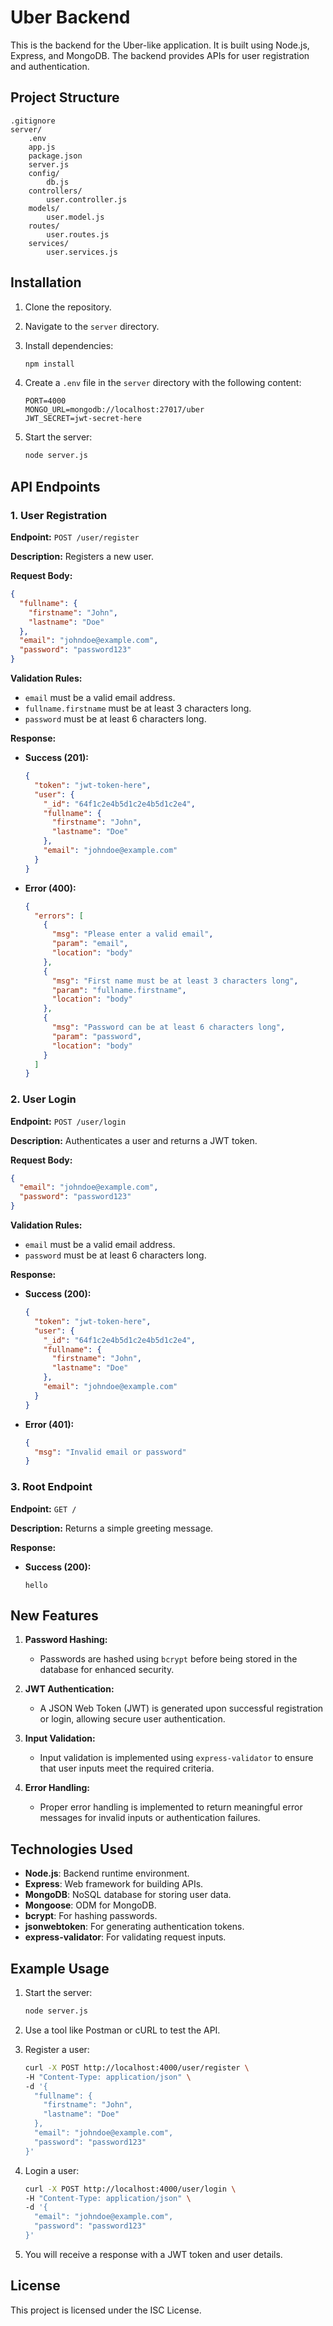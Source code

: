 # Uber Backend

This is the backend for the Uber-like application. It is built using Node.js, Express, and MongoDB. The backend provides APIs for user registration and authentication.

## Project Structure

```
.gitignore
server/
    .env
    app.js
    package.json
    server.js
    config/
        db.js
    controllers/
        user.controller.js
    models/
        user.model.js
    routes/
        user.routes.js
    services/
        user.services.js
```

## Installation

1. Clone the repository.
2. Navigate to the `server` directory.
3. Install dependencies:

   ```bash
   npm install
   ```

4. Create a `.env` file in the `server` directory with the following content:

   ```
   PORT=4000
   MONGO_URL=mongodb://localhost:27017/uber
   JWT_SECRET=jwt-secret-here
   ```

5. Start the server:

   ```bash
   node server.js
   ```

## API Endpoints

### 1. User Registration

**Endpoint:** `POST /user/register`

**Description:** Registers a new user.

**Request Body:**

```json
{
  "fullname": {
    "firstname": "John",
    "lastname": "Doe"
  },
  "email": "johndoe@example.com",
  "password": "password123"
}
```

**Validation Rules:**

- `email` must be a valid email address.
- `fullname.firstname` must be at least 3 characters long.
- `password` must be at least 6 characters long.

**Response:**

- **Success (201):**

  ```json
  {
    "token": "jwt-token-here",
    "user": {
      "_id": "64f1c2e4b5d1c2e4b5d1c2e4",
      "fullname": {
        "firstname": "John",
        "lastname": "Doe"
      },
      "email": "johndoe@example.com"
    }
  }
  ```

- **Error (400):**

  ```json
  {
    "errors": [
      {
        "msg": "Please enter a valid email",
        "param": "email",
        "location": "body"
      },
      {
        "msg": "First name must be at least 3 characters long",
        "param": "fullname.firstname",
        "location": "body"
      },
      {
        "msg": "Password can be at least 6 characters long",
        "param": "password",
        "location": "body"
      }
    ]
  }
  ```

### 2. User Login

**Endpoint:** `POST /user/login`

**Description:** Authenticates a user and returns a JWT token.

**Request Body:**

```json
{
  "email": "johndoe@example.com",
  "password": "password123"
}
```

**Validation Rules:**

- `email` must be a valid email address.
- `password` must be at least 6 characters long.

**Response:**

- **Success (200):**

  ```json
  {
    "token": "jwt-token-here",
    "user": {
      "_id": "64f1c2e4b5d1c2e4b5d1c2e4",
      "fullname": {
        "firstname": "John",
        "lastname": "Doe"
      },
      "email": "johndoe@example.com"
    }
  }
  ```

- **Error (401):**

  ```json
  {
    "msg": "Invalid email or password"
  }
  ```

### 3. Root Endpoint

**Endpoint:** `GET /`

**Description:** Returns a simple greeting message.

**Response:**

- **Success (200):**

  ```text
  hello
  ```

## New Features

1. **Password Hashing:**
   - Passwords are hashed using `bcrypt` before being stored in the database for enhanced security.

2. **JWT Authentication:**
   - A JSON Web Token (JWT) is generated upon successful registration or login, allowing secure user authentication.

3. **Input Validation:**
   - Input validation is implemented using `express-validator` to ensure that user inputs meet the required criteria.

4. **Error Handling:**
   - Proper error handling is implemented to return meaningful error messages for invalid inputs or authentication failures.

## Technologies Used

- **Node.js**: Backend runtime environment.
- **Express**: Web framework for building APIs.
- **MongoDB**: NoSQL database for storing user data.
- **Mongoose**: ODM for MongoDB.
- **bcrypt**: For hashing passwords.
- **jsonwebtoken**: For generating authentication tokens.
- **express-validator**: For validating request inputs.

## Example Usage

1. Start the server:

   ```bash
   node server.js
   ```

2. Use a tool like Postman or cURL to test the API.

3. Register a user:

   ```bash
   curl -X POST http://localhost:4000/user/register \
   -H "Content-Type: application/json" \
   -d '{
     "fullname": {
       "firstname": "John",
       "lastname": "Doe"
     },
     "email": "johndoe@example.com",
     "password": "password123"
   }'
   ```

4. Login a user:

   ```bash
   curl -X POST http://localhost:4000/user/login \
   -H "Content-Type: application/json" \
   -d '{
     "email": "johndoe@example.com",
     "password": "password123"
   }'
   ```

5. You will receive a response with a JWT token and user details.

## License

This project is licensed under the ISC License.